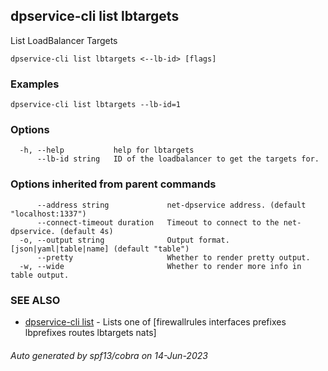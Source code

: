 ## dpservice-cli list lbtargets

List LoadBalancer Targets

```
dpservice-cli list lbtargets <--lb-id> [flags]
```

### Examples

```
dpservice-cli list lbtargets --lb-id=1
```

### Options

```
  -h, --help           help for lbtargets
      --lb-id string   ID of the loadbalancer to get the targets for.
```

### Options inherited from parent commands

```
      --address string             net-dpservice address. (default "localhost:1337")
      --connect-timeout duration   Timeout to connect to the net-dpservice. (default 4s)
  -o, --output string              Output format. [json|yaml|table|name] (default "table")
      --pretty                     Whether to render pretty output.
  -w, --wide                       Whether to render more info in table output.
```

### SEE ALSO

* [dpservice-cli list](dpservice-cli_list.md)	 - Lists one of [firewallrules interfaces prefixes lbprefixes routes lbtargets nats]

###### Auto generated by spf13/cobra on 14-Jun-2023
